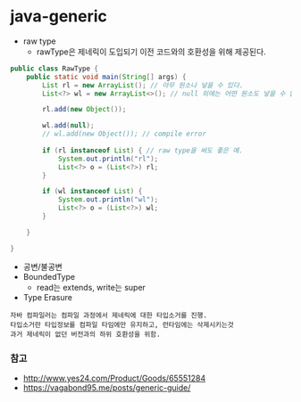 # java-generic

* raw type
  * rawType은 제네릭이 도입되기 이전 코드와의 호환성을 위해 제공된다.
```java
public class RawType {
    public static void main(String[] args) {
        List rl = new ArrayList(); // 아무 원소나 넣을 수 있다.
        List<?> wl = new ArrayList<>(); // null 외에는 어떤 원소도 넣을 수 없다.

        rl.add(new Object());

        wl.add(null);
        // wl.add(new Object()); // compile error
        
        if (rl instanceof List) { // raw type을 써도 좋은 예.
            System.out.println("rl");
            List<?> o = (List<?>) rl;
        }

        if (wl instanceof List) {
            System.out.println("wl");
            List<?> o = (List<?>) wl;
        }

    }

}

```
* 공변/불공변
* BoundedType
  * read는 extends, write는 super
* Type Erasure
```
자바 컴파일러는 컴파일 과정에서 제네릭에 대한 타입소거를 진행.
타입소거란 타입정보를 컴파일 타임에만 유지하고, 런타임에는 삭제시키는것
과거 제네릭이 없던 버전과의 하위 호환성을 위함.
```

### 참고
* http://www.yes24.com/Product/Goods/65551284
* https://vagabond95.me/posts/generic-guide/
